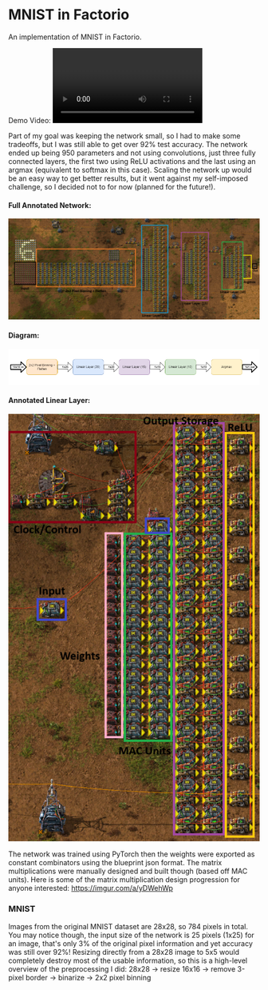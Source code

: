 # MNIST in Factorio

An implementation of MNIST in Factorio.

Demo Video: ![link](https://github.com/BrandonKi/mnist-in-factorio/raw/refs/heads/main/media/demo_final.mp4)

Part of my goal was keeping the network small, so I had to make some tradeoffs, but I was still able to get over 92% test accuracy. The network ended up being 950 parameters and not using convolutions, just three fully connected layers, the first two using ReLU activations and the last using an argmax (equivalent to softmax in this case). Scaling the network up would be an easy way to get better results, but it went against my self-imposed challenge, so I decided not to for now (planned for the future!).

#### Full Annotated Network:


![link](./media/factorio_annotated.png)

#### Diagram:


![link](./media/diagram.png)

#### Annotated Linear Layer:


![link](./media/annotated_linear_layer.png)

The network was trained using PyTorch then the weights were exported as constant combinators using the blueprint json format. The matrix multiplications were manually designed and built though (based off MAC units). Here is some of the matrix multiplication design progression for anyone interested: https://imgur.com/a/yDWehWp

### MNIST 

Images from the original MNIST dataset are 28x28, so 784 pixels in total. You may notice though, the input size of the network is 25 pixels (1x25) for an image, that's only 3% of the original pixel information and yet accuracy was still over 92%!
Resizing directly from a 28x28 image to 5x5 would completely destroy most of the usable information, so this is a high-level overview of the preprocessing I did:
28x28 -> resize 16x16 -> remove 3-pixel border -> binarize -> 2x2 pixel binning
